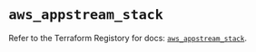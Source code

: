 # `aws_appstream_stack`

Refer to the Terraform Registory for docs: [`aws_appstream_stack`](https://registry.terraform.io/providers/hashicorp/aws/5.31.0/docs/resources/appstream_stack).
